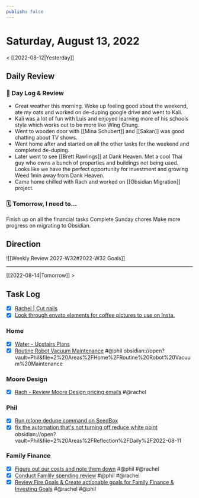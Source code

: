 ```yaml
---
publish: false 
---
```


# Saturday, August 13, 2022

< [[2022-08-12|Yesterday]]

## Daily Review

### 📕 Day Log & Review
- Great weather this morning. Woke up feeling good about the weekend, ate my oats and worked on de-duping google drive and went to Kali. 
- Kali was a lot of fun with Luis and enjoyed learning more of his schools style which works out to be more like Wing Chung. 
- Went to wooden door with [[Mina Schubert]] and [[Sakan]]  was good chatting about TV shows. 
- Went home after and started on all the other tasks for the weekend and completed de-duping. 
- Later went to see [[Brett Rawlings]] at Dank Heaven. Met a cool Thai guy who owns a bunch of properties and buildings not being used. Looks like we have the perfect opportunity for investment and growing Weed 1min away from Dank Heaven. 
- Came home chilled with Rach and worked on [[Obsidian Migration]] project. 


### 🗓 Tomorrow, I need to...
Finish up on all the financial tasks
Complete Sunday chores
Make more progress on migrating to Obsidian. 



## Direction

![[Weekly Review 2022-W32#2022-W32 Goals]]

---

[[2022-08-14|Tomorrow]] >

## Task Log
- [x] [Rachel | Cut nails](things:///show?id=NjbmxXnsp8H7DxQC5SK6K4)
- [x] [Look through envato elements for coffee pictures to use on Insta.](things:///show?id=KjDYKunbH8VCgcECvnPkdW)
### Home
- [x] [Water - Upstairs Plans](things:///show?id=5Tz76krgqhjWbPKVPJv1Vm)
- [x] [Routine Robot Vacuum Maintenance](things:///show?id=9f4GPVeymY6T3xu2o8S9VR) #@phil
	obsidian://open?vault=Phil&file=2%20Areas%2FHome%2FRoutine%20Robot%20Vacuum%20Maintenance
### Moore Design
- [x] [Rach - Review Moore Design pricing emails](things:///show?id=ThYcQp79VD39BeJEeKLmW4) #@rachel
### Phil
- [x] [Run rclone dedupe command on SeedBox](things:///show?id=FYz9r9r8DcP9QZVtvyCYLJ)
- [x] [fix the automation that's not turning off reduce white point](things:///show?id=AmT9pgd6CdaYcQUg1AisDr)
	obsidian://open?vault=Phil&file=2%20Areas%2FReflection%2FDaily%2F2022-08-11
### Family Finance
- [x] [Figure out our costs and note them down](things:///show?id=657UiNyL4S3ojAhhhiWSq9) #@phil #@rachel
- [x] [Conduct Famlily spending review](things:///show?id=PeMdLac1TNCs71iVrhpvtQ) #@phil #@rachel
- [x] [Review Fire Goals & Create actionable goals for Family Finance & Investing Goals](things:///show?id=T8T9DkgfHREtdXmDrotKyU) #@rachel #@phil